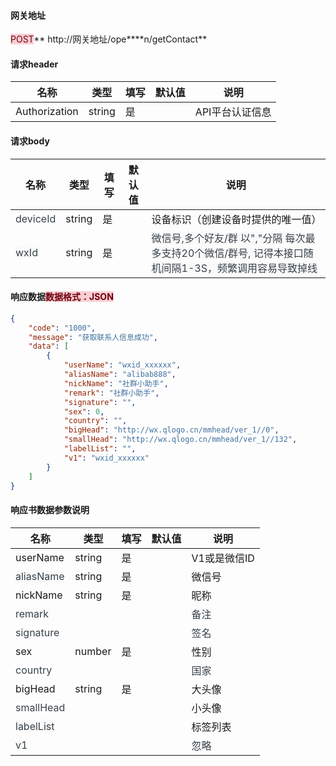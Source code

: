 #### 网关地址


<font style="background:#F8CED3;color:#70000D">POST</font>** http://网关地址/ope****n/getContact**



#### 请求header
| **名称** | **类型** | **填写** | **默认值** | **说明** |
| --- | --- | --- | --- | --- |
| Authorization | string | 是 |  | API平台认证信息 |


#### 请求body
| **名称** | **类型** | **填写** | **默认值** | **说明** |
| --- | --- | --- | --- | --- |
| <font style="color:#364149;">deviceId</font> | string | 是 |  | 设备标识（创建设备时提供的唯一值） |
| <font style="color:#364149;background-color:#FAFAFA;">wxId</font> | string | 是 |  | <font style="color:#364149;background-color:#FAFAFA;">微信号,多个好友/群 以","分隔 每次最多支持20个微信/群号, 记得本接口随机间隔1-3S，频繁调用容易导致掉线</font> |


#### 响应数据<font style="background:#F8CED3;color:#70000D">数据格式：JSON</font>
```json
{
    "code": "1000",
    "message": "获取联系人信息成功",
    "data": [
        {
            "userName": "wxid_xxxxxx",
            "aliasName": "alibab888",
            "nickName": "社群小助手",
            "remark": "社群小助手",
            "signature": "",
            "sex": 0,
            "country": "",
            "bigHead": "http://wx.qlogo.cn/mmhead/ver_1//0",
            "smallHead": "http://wx.qlogo.cn/mmhead/ver_1//132",
            "labelList": "",
            "v1": "wxid_xxxxxx"
        }
    ]
}
```

#### 响应书数据参数说明
| **名称** | **类型** | **填写** | **默认值** | **说明** |
| --- | --- | --- | --- | --- |
| userName | string | 是 |  | V1或是微信ID |
| <font style="color:#364149;background-color:#FAFAFA;">aliasName</font> | string | 是 |  | 微信号 |
| nickName | string | 是 |  | 昵称 |
| <font style="color:#364149;background-color:#FAFAFA;">remark</font> |  |  |  | <font style="color:#364149;background-color:#FAFAFA;">备注</font> |
| <font style="color:#364149;background-color:#FFFFFF;">signature</font> |  |  |  | <font style="color:#364149;background-color:#FFFFFF;">签名</font> |
| sex | number | 是 |  | 性别 |
| <font style="color:#364149;background-color:#FFFFFF;">country</font> |  |  |  | <font style="color:#364149;background-color:#FFFFFF;">国家</font> |
| bigHead | string | 是 |  | 大头像 |
| <font style="color:#364149;background-color:#FFFFFF;">smallHead</font> |  |  |  | 小头像 |
| <font style="color:#364149;background-color:#FAFAFA;">labelList</font> |  |  |  | 标签列表 |
| <font style="color:#364149;background-color:#FAFAFA;">v1</font> |  |  |  | <font style="color:#364149;">忽略</font> |


#### 
